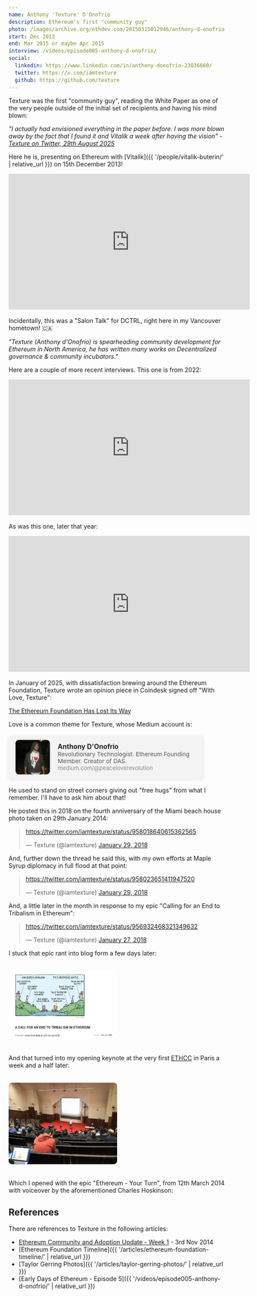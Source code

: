 ```yaml
---
name: Anthony 'Texture' D'Onofrio
description: Ethereum's first "community guy"
photo: /images/archive.org/ethdev.com/20150315012946/anthony-d-onofrio.jpg
start: Dec 2013
end: Mar 2015 or maybe Apr 2015
interview: /videos/episode005-anthony-d-onofrio/
social:
  linkedin: https://www.linkedin.com/in/anthony-donofrio-23036660/
  twitter: https://x.com/iamtexture
  github: https://github.com/texture
---
```


Texture was the first "community guy", reading the White Paper as one of the very people outside of the initial set of recipients and having his mind blown:

*"I actually had envisioned everything in the paper before. I was more blown away by the fact that I found it and Vitalik a week after having the vision" - [Texture on Twitter, 29th August 2025](https://x.com/iamtexture/status/1961541627694219532)*

Here he is, presenting on Ethereum with [Vitalik]({{ '/people/vitalik-buterin/' | relative_url }}) on 15th December 2013!

<iframe width="560" height="315" src="https://www.youtube.com/embed/gqqv_xrnDJ0" title="Anthony D'Onofrio - Ethereum talk" frameborder="0" allowfullscreen></iframe>

Incidentally, this was a "Salon Talk" for DCTRL, right here in my Vancouver hometown! 🇨🇦

*"Texture (Anthony d'Onofrio) is spearheading community development for Ethereum in North America, he has written many works on Decentralized governance & community incubators."*

Here are a couple of more recent interviews.  This one is from 2022:

<iframe width="560" height="315" src="https://www.youtube.com/embed/-R4-mVvt2xo" title="Anthony D'Onofrio Interview 2022" frameborder="0" allowfullscreen></iframe>

As was this one, later that year:

<iframe width="560" height="315" src="https://www.youtube.com/embed/ExCdYXdAcT0" title="Anthony D'Onofrio Interview 2022 (later)" frameborder="0" allowfullscreen></iframe>

In January of 2025, with dissatisfaction brewing around the Ethereum Foundation, Texture wrote an opinion piece in Coindesk signed off "With Love, Texture":

<a href="https://www.coindesk.com/opinion/2025/01/21/the-ethereum-foundation-has-lost-its-way" target="_blank" rel="noopener">The Ethereum Foundation Has Lost Its Way</a>

Love is a common theme for Texture, whose Medium account is:

<div style="margin: 18px 0;">
  <a href="https://medium.com/@peaceloverevolution" target="_blank" rel="noopener" style="display: flex; align-items: center; text-decoration: none; background: #f3f3f3; border-radius: 8px; box-shadow: 0 2px 8px rgba(0,0,0,0.10); padding: 10px 16px; max-width: 420px;">
    <img src="/images/medium.com/2025.09.02/anthony-d-onofrio.jpg" alt="Anthony D'Onofrio Medium profile photo" style="height: 80px; width: 80px; object-fit: cover; border-radius: 8px; margin-right: 18px; background: #fff;" />
    <div style="color: #222;">
      <div style="font-weight: bold; font-size: 1.1em;">Anthony D'Onofrio</div>
      <div style="font-size: 0.97em; color: #555;">Revolutionary Technologist. Ethereum Founding Member. Creator of DAS.</div>
      <div style="font-size: 0.93em; color: #888;">medium.com/@peaceloverevolution</div>
    </div>
  </a>
</div>

He used to stand on street corners giving out "free hugs" from what I remember.  I'll have to ask him about that!

He posted this in 2018 on the fourth anniversary of the Miami beach house photo taken on 29th January 2014:

<blockquote class="twitter-tweet"><p lang="en" dir="ltr"><a href="https://twitter.com/iamtexture/status/958018640615362565">https://twitter.com/iamtexture/status/958018640615362565</a></p>&mdash; Texture (@iamtexture) <a href="https://twitter.com/iamtexture/status/958018640615362565">January 29, 2018</a></blockquote>
<script async src="https://platform.twitter.com/widgets.js" charset="utf-8"></script>

And, further down the thread he said this, with my own efforts at Maple Syrup diplomacy in full flood at that point:

<blockquote class="twitter-tweet"><p lang="en" dir="ltr"><a href="https://twitter.com/iamtexture/status/958023651411947520">https://twitter.com/iamtexture/status/958023651411947520</a></p>&mdash; Texture (@iamtexture) <a href="https://twitter.com/iamtexture/status/958023651411947520">January 29, 2018</a></blockquote>
<script async src="https://platform.twitter.com/widgets.js" charset="utf-8"></script>

And, a little later in the month in response to my epic "Calling for an End to Tribalism in Ethereum":

<blockquote class="twitter-tweet"><p lang="en" dir="ltr"><a href="https://twitter.com/iamtexture/status/956932468321349632">https://twitter.com/iamtexture/status/956932468321349632</a></p>&mdash; Texture (@iamtexture) <a href="https://twitter.com/iamtexture/status/956932468321349632">January 27, 2018</a></blockquote>
<script async src="https://platform.twitter.com/widgets.js" charset="utf-8"></script>

I stuck that epic rant into blog form a few days later:

<a href="https://bobsummerwill.com/2018/03/01/a-call-for-an-end-to-tribalism-in-ethereum/" target="_blank" rel="noopener">
  <img src="/images/bobsummerwill.com/2025.09.03/2018.03.01_a-call-for-an-end-to-tribalism-in-ethereum-screenshot.png" alt="A Call for an End to Tribalism in Ethereum blog post screenshot" style="width: 50%; border-radius: 8px; margin: 18px 0;" />
</a>

And that turned into my opening keynote at the very first [ETHCC](https://ethcc.io) in Paris a week and a half later:

<a href="https://bobsummerwill.com/2018/03/08/ethereum-community-conference-2018/" target="_blank" rel="noopener">
  <img src="/images/bobsummerwill.com/2025.09.03/2018.03.08_ethereum-community-conference-2018-screenshot.jpg" alt="Ethereum Community Conference 2018 - Day 1" style="width: 50%; border-radius: 8px; margin: 18px 0;" />
</a>

Which I opened with the epic "Ethereum - Your Turn", from 12th March 2014 with voiceover by the aforementioned Charles Hoskinson:





## References

There are references to Texture in the following articles:

- [Ethereum Community and Adoption Update - Week 1](https://blog.ethereum.org/2014/11/03/stephans-ethereum-community-adoption-update-week-1#meetups) - 3rd Nov 2014
- [Ethereum Foundation Timeline]({{ '/articles/ethereum-foundation-timeline/' | relative_url }})
- [Taylor Gerring Photos]({{ '/articles/taylor-gerring-photos/' | relative_url }})
- [Early Days of Ethereum - Episode 5]({{ '/videos/episode005-anthony-d-onofrio/' | relative_url }})
